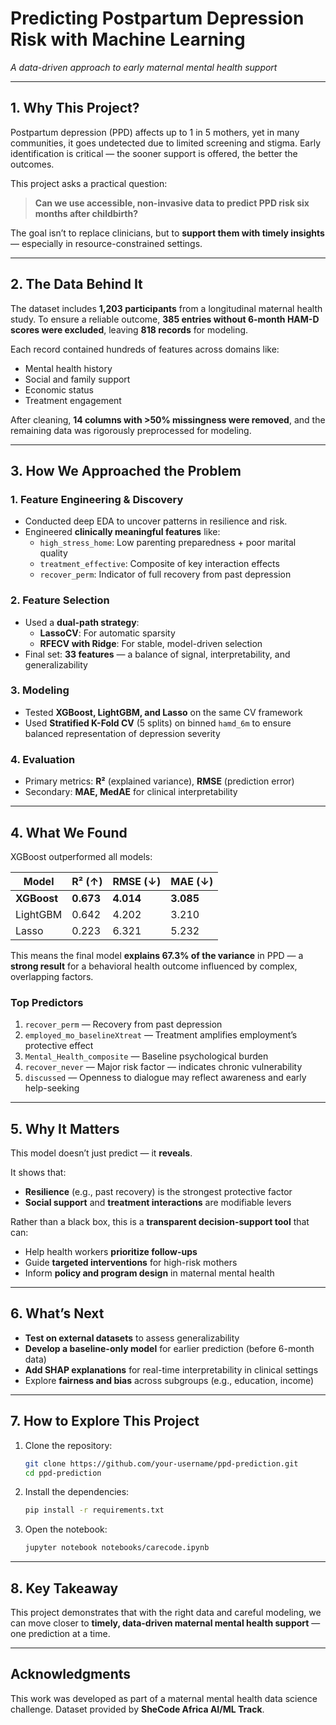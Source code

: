 # **Predicting Postpartum Depression Risk with Machine Learning**

*A data-driven approach to early maternal mental health support*

---

## **1. Why This Project?**

Postpartum depression (PPD) affects up to 1 in 5 mothers, yet in many communities, it goes undetected due to limited screening and stigma. Early identification is critical — the sooner support is offered, the better the outcomes.

This project asks a practical question:
> **Can we use accessible, non-invasive data to predict PPD risk six months after childbirth?**

The goal isn’t to replace clinicians, but to **support them with timely insights** — especially in resource-constrained settings.

---

## **2. The Data Behind It**

The dataset includes **1,203 participants** from a longitudinal maternal health study. To ensure a reliable outcome, **385 entries without 6-month HAM-D scores were excluded**, leaving **818 records** for modeling.

Each record contained hundreds of features across domains like:
- Mental health history
- Social and family support
- Economic status
- Treatment engagement

After cleaning, **14 columns with >50% missingness were removed**, and the remaining data was rigorously preprocessed for modeling.

---

## **3. How We Approached the Problem**

### 1. **Feature Engineering & Discovery**
- Conducted deep EDA to uncover patterns in resilience and risk.
- Engineered **clinically meaningful features** like:
  - `high_stress_home`: Low parenting preparedness + poor marital quality
  - `treatment_effective`: Composite of key interaction effects
  - `recover_perm`: Indicator of full recovery from past depression

### 2. **Feature Selection**
- Used a **dual-path strategy**:
  - **LassoCV**: For automatic sparsity
  - **RFECV with Ridge**: For stable, model-driven selection
- Final set: **33 features** — a balance of signal, interpretability, and generalizability

### 3. **Modeling**
- Tested **XGBoost, LightGBM, and Lasso** on the same CV framework
- Used **Stratified K-Fold CV** (5 splits) on binned `hamd_6m` to ensure balanced representation of depression severity

### 4. **Evaluation**
- Primary metrics: **R²** (explained variance), **RMSE** (prediction error)
- Secondary: **MAE, MedAE** for clinical interpretability

---

## **4. What We Found**

XGBoost outperformed all models:

| Model        | R² (↑) | RMSE (↓) | MAE (↓) |
| ------------ | ------ | -------- | ------- |
| **XGBoost**  | **0.673** | **4.014** | **3.085** |
| LightGBM     | 0.642  | 4.202    | 3.210   |
| Lasso        | 0.223  | 6.321    | 5.232   |

This means the final model **explains 67.3% of the variance** in PPD — a **strong result** for a behavioral health outcome influenced by complex, overlapping factors.

### **Top Predictors**
1. `recover_perm` — Recovery from past depression
2. `employed_mo_baselineXtreat` — Treatment amplifies employment’s protective effect
3. `Mental_Health_composite` — Baseline psychological burden
4. `recover_never` — Major risk factor — indicates chronic vulnerability
5. `discussed` — Openness to dialogue may reflect awareness and early help-seeking

---

## **5. Why It Matters**

This model doesn’t just predict — it **reveals**.

It shows that:
- **Resilience** (e.g., past recovery) is the strongest protective factor
- **Social support** and **treatment interactions** are modifiable levers

Rather than a black box, this is a **transparent decision-support tool** that can:
- Help health workers **prioritize follow-ups**
- Guide **targeted interventions** for high-risk mothers
- Inform **policy and program design** in maternal mental health

---

## **6. What’s Next**

- **Test on external datasets** to assess generalizability
- **Develop a baseline-only model** for earlier prediction (before 6-month data)
- **Add SHAP explanations** for real-time interpretability in clinical settings
- Explore **fairness and bias** across subgroups (e.g., education, income)

---

## **7. How to Explore This Project**

1. Clone the repository:
   ```bash
   git clone https://github.com/your-username/ppd-prediction.git
   cd ppd-prediction
2. Install the dependencies:

   ```bash
   pip install -r requirements.txt
   ```
3. Open the notebook:

   ```bash
   jupyter notebook notebooks/carecode.ipynb
   ```

---

## **8. Key Takeaway**

This project demonstrates that with the right data and careful modeling, we can move closer to **timely, data-driven maternal mental health support** — one prediction at a time.

---

## **Acknowledgments**

This work was developed as part of a maternal mental health data science challenge. Dataset provided by **SheCode Africa AI/ML Track**.
